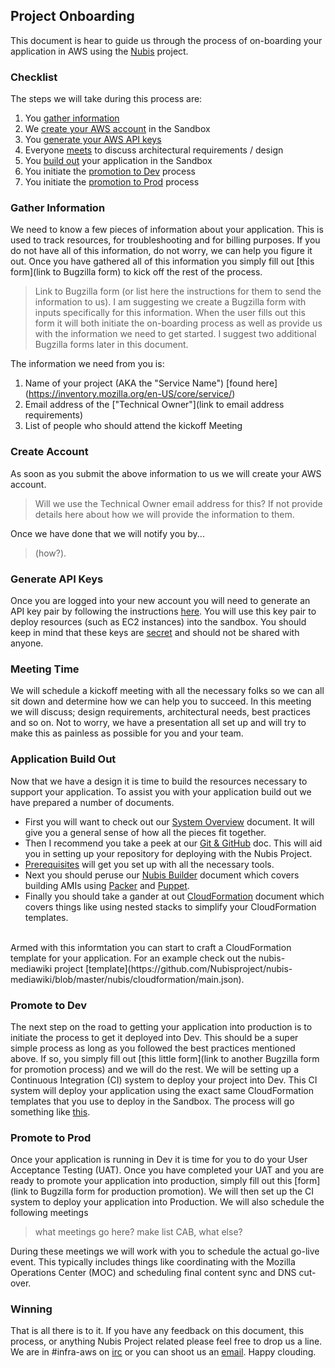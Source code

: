 ﻿## Project Onboarding

This document is hear to guide us through the process of on-boarding your application in AWS using the [Nubis](https://github.com/Nubisproject) project.

### Checklist
The steps we will take during this process are:
 1. You [gather information](PROJECT_ONBOARDING.md#gather-information)
 1. We [create your AWS account](PROJECT_ONBOARDING.md#create-account) in the Sandbox
 1. You [generate your AWS API keys](PROJECT_ONBOARDING.md#generate-api-keys)
 1. Everyone [meets](PROJECT_ONBOARDING.md#meeting-time) to discuss architectural requirements / design
 1. You [build out](PROJECT_ONBOARDING.md#application-build-out) your application in the Sandbox
 1. You initiate the [promotion to Dev](PROJECT_ONBOARDING.md#promote-to-dev) process
 1. You initiate the [promotion to Prod](PROJECT_ONBOARDING.md#promote-to-prod) process

### Gather Information
We need to know a few pieces of information about your application. This is used to track resources, for troubleshooting and for billing purposes. If you do not have all of this information, do not worry, we can help you figure it out. Once you have gathered all of this information you simply fill out [this form](link to Bugzilla form) to kick off the rest of the process.

> Link to Bugzilla form (or list here the instructions for them to send the information to us). I am suggesting we create a Bugzilla form with inputs specifically for this information. When the user fills out this form it will both initiate the on-boarding process as well as provide us with the information we need to get started. I suggest two additional Bugzilla forms later in this document.

 The information we need from you is:
 1. Name of your project (AKA the "Service Name") [found here] (https://inventory.mozilla.org/en-US/core/service/)
 1. Email address of the ["Technical Owner"](link to email address requirements)
 1. List of people who should attend the kickoff Meeting

### Create Account
As soon as you submit the above information to us we will create your AWS account.
 > Will we use the Technical Owner email address for this? If not provide details here about how we will provide the information to them.

Once we have done that we will notify you by...
> (how?).

### Generate API Keys
Once you are logged into your new account you will need to generate an API key pair by following the instructions [here](http://docs.aws.amazon.com/AWSEC2/latest/UserGuide/ec2-key-pairs.html#having-ec2-create-your-key-pair). You will use this key pair to deploy resources (such as EC2 instances) into the sandbox. You should keep in mind that these keys are [secret](https://github.com/Nubisproject/nubis-docs/blob/master/SECURITY.md) and should not be shared with anyone.

### Meeting Time
We will schedule a kickoff meeting with all the necessary folks so we can all sit down and determine how we can help you to succeed. In this meeting we will discuss; design requirements, architectural needs, best practices and so on. Not to worry, we have a presentation all set up and will try to make this as painless as possible for you and your team.

### Application Build Out
Now that we have a design it is time to build the resources necessary to support your application. To assist you with your application build out we have prepared a number of documents.

 * First you will want to check out our [System Overview](https://github.com/Nubisproject/nubis-docs/blob/master/SYSTEM_OVERVIEW.md) document. It will give you a general sense of how all the pieces fit together.
 * Then I recommend you take a peek at our [Git & GitHub](https://github.com/Nubisproject/nubis-docs/blob/master/GIT_GITHUB.md) doc. This will aid you in setting up your repository for deploying with the Nubis Project.
 * [Prerequisites](https://github.com/Nubisproject/nubis-docs/blob/master/PREREQUISITES.md) will get you set up with all the necessary tools.
 * Next you should peruse our [Nubis Builder](https://github.com/Nubisproject/nubis-builder/blob/master/README.md) document which covers building AMIs using [Packer](https://www.packer.io/) and [Puppet](https://puppetlabs.com/).
 * Finally you should take a gander at out [CloudFormation](https://github.com/Nubisproject/nubis-docs/blob/master/CLOUDFORMATION.md) document which covers things like using nested stacks to simplify your CloudFormation templates.

<br>
Armed with this informtation you can start to craft a CloudFormation template for your application. For an example check out the nubis-mediawiki project [template](https://github.com/Nubisproject/nubis-mediawiki/blob/master/nubis/cloudformation/main.json).
 
### Promote to Dev
The next step on the road to getting your application into production is to initiate the process to get it deployed into Dev. This should be a super simple process as long as you followed the best practices mentioned above. If so, you simply fill out [this little form](link to another Bugzilla form for promotion process) and we will do the rest. We will be setting up a Continuous Integration (CI) system to deploy your project into Dev. This CI system will deploy your application using the exact same CloudFormation templates that you use to deploy in the Sandbox. The process will go something like [this](https://mana.mozilla.org/wiki/display/EA/Environment+promotion).

### Promote to Prod
Once your application is running in Dev it is time for you to do your User Acceptance Testing (UAT). Once you have completed your UAT and you are ready to promote your application into production, simply fill out this [form](link to Bugzilla form for production promotion). We will then set up the CI system to deploy your application into Production. We will also schedule the following meetings
> what meetings go here? make list CAB, what else?

During these meetings we will work with you to schedule the actual go-live event. This typically includes things like coordinating with the Mozilla Operations Center (MOC) and scheduling final content sync and DNS cut-over.

### Winning
That is all there is to it. If you have any feedback on this document, this process, or anything Nubis Project related please feel free to drop us a line. We are in #infra-aws on [irc](irc.mozilla.org) or you can shoot us an [email](mailto:infra-aws@mozilla.org). Happy clouding.
